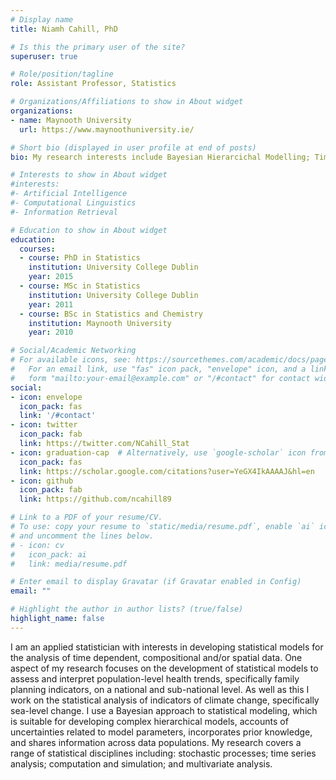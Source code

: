 ```yaml
---
# Display name
title: Niamh Cahill, PhD

# Is this the primary user of the site?
superuser: true

# Role/position/tagline
role: Assistant Professor, Statistics

# Organizations/Affiliations to show in About widget
organizations:
- name: Maynooth University
  url: https://www.maynoothuniversity.ie/

# Short bio (displayed in user profile at end of posts)
bio: My research interests include Bayesian Hierarcichal Modelling; Time Series Analysis; Climate Change; Family Planning

# Interests to show in About widget
#interests:
#- Artificial Intelligence
#- Computational Linguistics
#- Information Retrieval

# Education to show in About widget
education:
  courses:
  - course: PhD in Statistics
    institution: University College Dublin
    year: 2015
  - course: MSc in Statistics
    institution: University College Dublin
    year: 2011
  - course: BSc in Statistics and Chemistry
    institution: Maynooth University
    year: 2010

# Social/Academic Networking
# For available icons, see: https://sourcethemes.com/academic/docs/page-builder/#icons
#   For an email link, use "fas" icon pack, "envelope" icon, and a link in the
#   form "mailto:your-email@example.com" or "/#contact" for contact widget.
social:
- icon: envelope
  icon_pack: fas
  link: '/#contact'
- icon: twitter
  icon_pack: fab
  link: https://twitter.com/NCahill_Stat
- icon: graduation-cap  # Alternatively, use `google-scholar` icon from `ai` icon pack
  icon_pack: fas
  link: https://scholar.google.com/citations?user=YeGX4IkAAAAJ&hl=en
- icon: github
  icon_pack: fab
  link: https://github.com/ncahill89

# Link to a PDF of your resume/CV.
# To use: copy your resume to `static/media/resume.pdf`, enable `ai` icons in `params.toml`, 
# and uncomment the lines below.
# - icon: cv
#   icon_pack: ai
#   link: media/resume.pdf

# Enter email to display Gravatar (if Gravatar enabled in Config)
email: ""

# Highlight the author in author lists? (true/false)
highlight_name: false
---
```


I am an applied statistician with interests in developing statistical models for the analysis of time dependent, compositional and/or spatial data. One aspect of my research focuses on the development of statistical models to assess and interpret population-level health trends, specifically family planning indicators, on a national and sub-national level. As well as this I work on the statistical analysis of indicators of climate change, specifically sea-level change. I use a Bayesian approach to statistical modeling, which is suitable for developing complex hierarchical models, accounts of uncertainties related to model parameters, incorporates prior knowledge, and shares information across data populations. My research covers a range of statistical disciplines including: stochastic processes; time series analysis; computation and simulation; and multivariate analysis.


